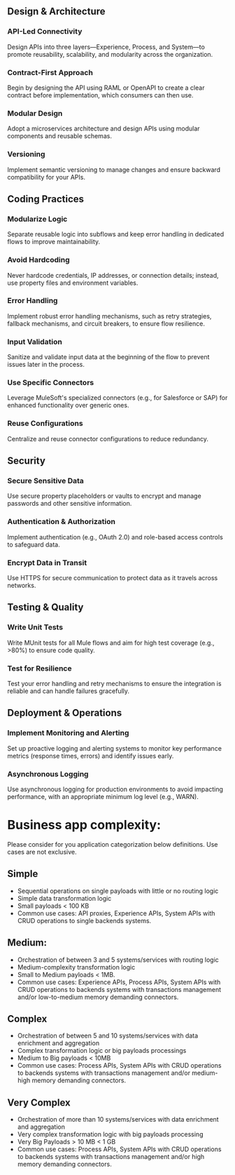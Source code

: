 ## Design & Architecture
### API-Led Connectivity

Design APIs into three layers—Experience, Process, and System—to promote reusability, scalability, and modularity across the organization. 

### Contract-First Approach

Begin by designing the API using RAML or OpenAPI to create a clear contract before implementation, which consumers can then use. 

### Modular Design

Adopt a microservices architecture and design APIs using modular components and reusable schemas. 

### Versioning

Implement semantic versioning to manage changes and ensure backward compatibility for your APIs. 

## Coding Practices

### Modularize Logic

Separate reusable logic into subflows and keep error handling in dedicated flows to improve maintainability. 

### Avoid Hardcoding
Never hardcode credentials, IP addresses, or connection details; instead, use property files and environment variables. 

### Error Handling

Implement robust error handling mechanisms, such as retry strategies, fallback mechanisms, and circuit breakers, to ensure flow resilience. 

### Input Validation

Sanitize and validate input data at the beginning of the flow to prevent issues later in the process. 

### Use Specific Connectors

Leverage MuleSoft's specialized connectors (e.g., for Salesforce or SAP) for enhanced functionality over generic ones. 

### Reuse Configurations

Centralize and reuse connector configurations to reduce redundancy. 

## Security

### Secure Sensitive Data

Use secure property placeholders or vaults to encrypt and manage passwords and other sensitive information. 

### Authentication & Authorization

Implement authentication (e.g., OAuth 2.0) and role-based access controls to safeguard data. 

### Encrypt Data in Transit

Use HTTPS for secure communication to protect data as it travels across networks. 

## Testing & Quality

### Write Unit Tests

Write MUnit tests for all Mule flows and aim for high test coverage (e.g., >80%) to ensure code quality. 

### Test for Resilience

Test your error handling and retry mechanisms to ensure the integration is reliable and can handle failures gracefully. 

## Deployment & Operations

### Implement Monitoring and Alerting

Set up proactive logging and alerting systems to monitor key performance metrics (response times, errors) and identify issues early. 

### Asynchronous Logging

Use asynchronous logging for production environments to avoid impacting performance, with an appropriate minimum log level (e.g., WARN). 

# Business app complexity: 

Please consider for you application categorization below definitions. Use cases are not exclusive. 

## Simple 

- Sequential operations on single payloads with little or no routing logic
- Simple data transformation logic
- Small payloads < 100 KB
- Common use cases: API proxies, Experience APIs, System APIs with CRUD operations to single backends systems. 

## Medium: 

- Orchestration of between 3 and 5 systems/services with routing logic
- Medium-complexity transformation logic
- Small to Medium payloads < 1MB.
- Common use cases: Experience APIs, Process APIs, System APIs with CRUD operations to backends systems with transactions management and/or low-to-medium memory demanding connectors.
  
## Complex 

- Orchestration of between 5 and 10 systems/services with data enrichment and aggregation
-  Complex transformation logic or big payloads processings
- Medium to Big payloads < 10MB
- Common use cases: Process APIs, System APIs with CRUD operations to backends systems with transactions management and/or medium-high memory demanding connectors. 

## Very Complex 
- Orchestration of more than 10 systems/services with data enrichment and aggregation
- Very complex transformation logic with big payloads processing
- Very Big Payloads > 10 MB < 1 GB
- Common use cases: Process APIs, System APIs with CRUD operations to backends systems with transactions management and/or high memory demanding connectors.
